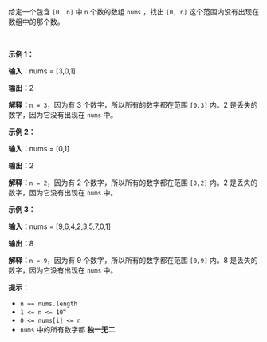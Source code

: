 <p>给定一个包含 <code>[0, n]</code>&nbsp;中&nbsp;<code>n</code>&nbsp;个数的数组 <code>nums</code> ，找出 <code>[0, n]</code> 这个范围内没有出现在数组中的那个数。</p>

<ul> 
</ul>

<p>&nbsp;</p>

<p><strong>示例 1：</strong></p>

<div class="example-block"> 
 <p><strong>输入：</strong>nums = [3,0,1]</p> 
</div>

<p><strong>输出：</strong>2</p>

<p><b>解释：</b><code>n = 3</code>，因为有 3 个数字，所以所有的数字都在范围 <code>[0,3]</code> 内。2 是丢失的数字，因为它没有出现在 <code>nums</code> 中。</p>

<p><strong>示例 2：</strong></p>

<div class="example-block"> 
 <p><strong>输入：</strong>nums = [0,1]</p> 
</div>

<p><strong>输出：</strong>2</p>

<p><b>解释：</b><code>n = 2</code>，因为有 2 个数字，所以所有的数字都在范围 <code>[0,2]</code> 内。2 是丢失的数字，因为它没有出现在 <code>nums</code> 中。</p>

<p><strong>示例 3：</strong></p>

<div class="example-block"> 
 <p><strong>输入：</strong>nums = [9,6,4,2,3,5,7,0,1]</p> 
</div>

<p><strong>输出：</strong>8</p>

<p><b>解释：</b><code>n = 9</code>，因为有 9 个数字，所以所有的数字都在范围 <code>[0,9]</code> 内。8 是丢失的数字，因为它没有出现在 <code>nums</code> 中。</p>

<p><strong>提示：</strong></p>

<ul> 
 <li><code>n == nums.length</code></li> 
 <li><code>1 &lt;= n &lt;= 10<sup>4</sup></code></li> 
 <li><code>0 &lt;= nums[i] &lt;= n</code></li> 
 <li><code>nums</code> 中的所有数字都 <strong>独一无二</strong></li> 
</ul>

<p>&nbsp;</p>

<p><strong>进阶：</strong>你能否实现线性时间复杂度、仅使用额外常数空间的算法解决此问题?</p>

<div><div>Related Topics</div><div><li>位运算</li><li>数组</li><li>哈希表</li><li>数学</li><li>二分查找</li><li>排序</li></div></div><br><div><li>👍 857</li><li>👎 0</li></div>